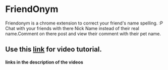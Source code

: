 # FriendOnym
Friendonym is a chrome extension to correct your friend's name spelling. :P Chat with your friends with there Nick Name instead of their real name.Comment on there post and view their comment with their pet name.
## Use this [link](https://youtu.be/azl48iXsBek) for video tutorial.
####  links in the description of the videos 
